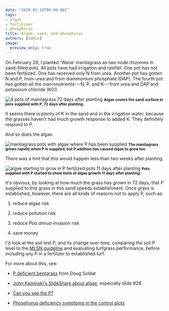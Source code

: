 ```yaml
---
date: "2020-05-10T00:00:00Z"
tags:
- algae
- fertilizer
- phosphorus
title: Algae, sand, and phosphorus
authors: [admin]
image:
  preview_only: true
---
```


On February 28, I planted 'Wana' manilagrass as two node rhizomes in sand-filled pots. All pots have had irrigation and rainfall. One pot has not been fertilized. One has received only N from urea. Another pot has gotten N and P, from urea and from diammonium phosphate (DAP). The fourth pot has gotten all the macronutrients---N, P, and K---from urea and DAP and potassium chloride (KCl).

![4 pots of manilagrass 72 days after planting](/media/algae_4pots.jpg)
<small><strong>Algae covers the sand surface in pots supplied with P, 72 days after planting.</strong></small>

It seems there is plenty of K in the sand and in the irrigation water, because the grasses haven't had much growth response to added K. They definitely respond to P.

And so does the algae.

![manilagrass pots with algae where P has been supplied](/media/algae_p.jpg)
<small><strong>The manilagrass grows rapidly when P is supplied, but P addition has caused algae to grow too.</strong></small>

There was a hint that this would happen less than two weeks after planting.

![algae starting to grow in P fertilized pots 11 days after planting](/media/no_algae_11_days.jpg)
<small><strong>Pots supplied with P started to show hints of algae growth 11 days after planting.</strong></small>

It's obvious, by looking at how much the grass has grown in 72 days, that P supplied to this grass in this sand speeds establishment. Once grass is established, however, there are all kinds of reasons not to apply P, such as:

1. reduce algae risk

2. reduce pollution risk

3. reduce *Poa annua* invasion risk

4. save money

I'd look at the soil test P, and its change over time, comparing the soil P level to the [MLSN guideline](https://www.asianturfgrass.com/2018-02-03-new-mlsn-cheat-sheet/) and evaluating turfgrass performance, before including any P in a fertilizer to established turf.

For more about this, see:

* [P deficient bentgrass](https://twitter.com/djsoldat/status/1256240574396596232?s=20) from Doug Soldat

* [John Kaminski's SlideShare about algae](https://www.slideshare.net/johnkaminski/algae-management-for-golf-course-putting-greens-7336396), especially slide #28

* [Can you see the P?](https://www.asianturfgrass.com/2019-12-21-can-you-see-the-p/)

* [Phosphorus deficiency symptoms in the control plots](https://www.asianturfgrass.com/2017-07-31-deficiency-symptoms-in-control-plots/)

